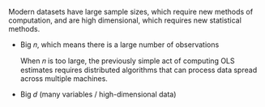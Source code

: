 ---
---

Modern datasets have large sample sizes, which require new methods of computation, and are high dimensional, which requires new statistical methods.

* Big 𝑛, which means there is a large number of observations
  
  When 𝑛 is too large, the previously simple act of computing OLS estimates requires distributed algorithms that can process data spread across multiple machines.

* Big 𝑑 (many variables / high-dimensional data)
